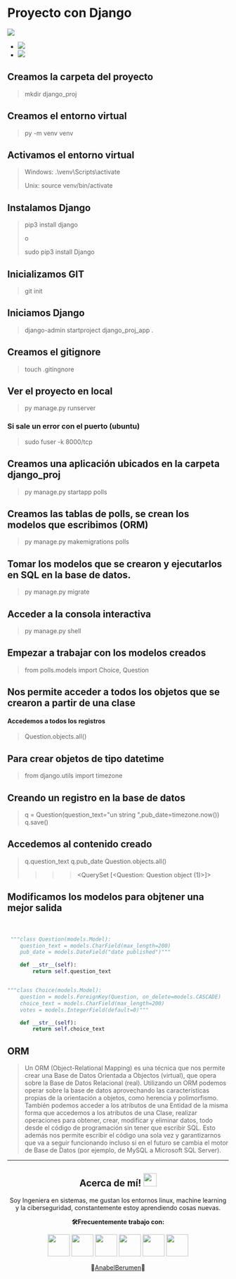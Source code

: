 # Proyecto con Django
![](https://external-content.duckduckgo.com/iu/?u=https%3A%2F%2Ftse4.mm.bing.net%2Fth%3Fid%3DOIP.ZjJwpEXpj4Q9I-b5HjmytwHaEK%26pid%3DApi&f=1)
- ![](https://img.shields.io/badge/Python-3.10-green) 
- ![](https://img.shields.io/badge/Django-4.1.1-blue)

## Creamos la carpeta del proyecto
> mkdir django_proj

## Creamos el entorno virtual
> py -m venv venv

## Activamos el entorno virtual
> Windows:  .\venv\Scripts\activate <p>
> Unix:   source venv/bin/activate

## Instalamos Django
> pip3 install django<p>
> o<p>
> sudo pip3 install Django

## Inicializamos GIT
> git init

## Iniciamos Django
> django-admin startproject django_proj_app .

## Creamos el gitignore
> touch .gitingnore

## Ver el proyecto en local
> py manage.py runserver

### Si sale un error con el puerto (ubuntu)
> sudo fuser -k 8000/tcp

## Creamos una aplicación ubicados en la carpeta django_proj 
> py manage.py startapp polls

## Creamos las tablas de polls, se crean los modelos que escribimos (ORM)
> py manage.py makemigrations polls 

## Tomar los modelos que se crearon y ejecutarlos en SQL en la base de datos. 
> py manage.py migrate

## Acceder a la consola interactiva
> py manage.py shell 

## Empezar a trabajar con los modelos creados 
> from polls.models import Choice, Question

## Nos permite acceder a todos los objetos que se crearon a partir de una clase
#### Accedemos a todos los registros 
> Question.objects.all()

## Para crear objetos de tipo datetime
> from django.utils import timezone

## Creando un registro en la base de datos
> q = Question(question_text="un string ",pub_date=timezone.now())
> q.save()

## Accedemos al contenido creado
> q.question_text
> q.pub_date
> Question.objects.all()
> >>> <QuerySet [<Question: Question object (1)>]>

## Modificamos los modelos para objtener una mejor salida
　
```python
 """class Question(models.Model):
    question_text = models.CharField(max_length=200)
    pub_date = models.DateField("date published")"""

    def __str__(self):
        return self.question_text


"""class Choice(models.Model):
    question = models.ForeignKey(Question, on_delete=models.CASCADE)
    choice_text = models.CharField(max_length=200)
    votes = models.IntegerField(default=0)"""

    def __str__(self):
        return self.choice_text
```
## ORM
> Un ORM (Object-Relational Mapping) es una técnica que nos permite crear una Base de Datos Orientada a Objectos (virtual), que opera sobre la Base de Datos Relacional (real).
Utilizando un ORM podemos operar sobre la base de datos aprovechando las características propias de la orientación a objetos, como herencia y polimorfismo.
También podemos acceder a los atributos de una Entidad de la misma forma que accedemos a los atributos de una Clase, realizar operaciones para obtener, crear, modificar y eliminar datos, todo desde el código de programación sin tener que escribir SQL. Esto además nos permite escribir el código una sola vez y garantizarnos que va a seguir funcionando incluso si en el futuro se cambia el motor de Base de Datos (por ejemplo, de MySQL a Microsoft SQL Server).

---
<div align="center">

## Acerca de mí! <img src="https://raw.githubusercontent.com/iampavangandhi/iampavangandhi/master/gifs/Hi.gif" width="30px"></h2>


Soy Ingeniera en sistemas, me gustan los entornos linux, machine learning y la ciberseguridad, constantemente estoy aprendiendo cosas nuevas. 



**🛠️Frecuentemente trabajo con:**

<code><a href="https://www.python.org/" target="_blank"><img height="50" src="https://www.vectorlogo.zone/logos/python/python-ar21.svg"></a></code>
<code><a href="https://flask.palletsprojects.com/en/1.1.x/" target="_blank"><img height="50" src="https://www.vectorlogo.zone/logos/pocoo_flask/pocoo_flask-ar21.svg"></a></code>
<code><a href="https://ubuntu.com/"><img height="50" src="https://www.vectorlogo.zone/logos/linux/linux-ar21.svg"></a></code>
<code><a href="https://git-scm.com//" target="_blank"><img height="50" src="https://www.vectorlogo.zone/logos/git-scm/git-scm-ar21.svg"></a></code>
<code><a href="https://www.djangoproject.com/"><img height="50" src="https://www.vectorlogo.zone/logos/djangoproject/djangoproject-ar21.svg"></a></code>
<code><a href="https://jupyter.org/"><img height="50" src="https://www.vectorlogo.zone/logos/jupyter/jupyter-ar21.svg"></a></code>



💚[AnabelBerumen](https://github.com/AnabelBerumen)💚
</div>  
